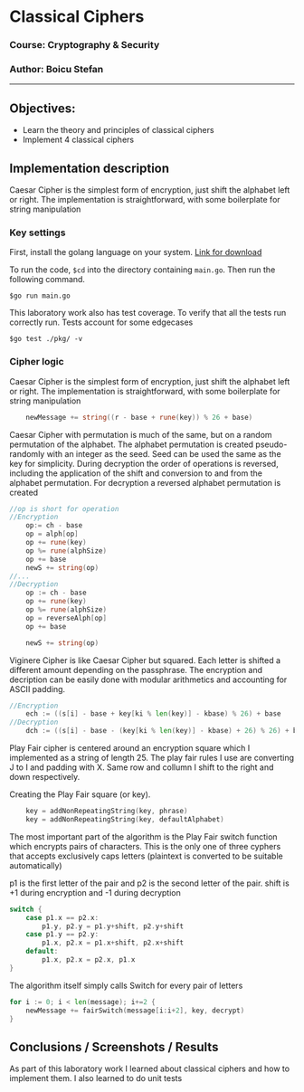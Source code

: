 # Classical Ciphers

### Course: Cryptography & Security
### Author: Boicu Stefan

----

## Objectives:

* Learn the theory and principles of classical ciphers
* Implement 4 classical ciphers


## Implementation description
Caesar Cipher is the simplest form of encryption, just shift the alphabet left or right. The implementation is straightforward, with some boilerplate for string manipulation

### Key settings

First, install the golang language on your system. [Link for download](https://go.dev/learn/)

To run the code, `$cd` into the directory containing `main.go`. Then run the following command.

`$go run main.go` 

This laboratory work also has test coverage. To verify that all the tests run correctly run. Tests account for some edgecases

`$go test ./pkg/ -v`

### Cipher logic

Caesar Cipher is the simplest form of encryption, just shift the alphabet left or right. The implementation is straightforward, with some boilerplate for string manipulation

```go
    newMessage += string((r - base + rune(key)) % 26 + base)

```

Caesar Cipher with permutation is much of the same, but on a random permutation of the alphabet. The alphabet permutation is created pseudo-randomly with an integer as the seed. Seed can be used the same as the key for simplicity. During decryption the order of operations is reversed, including the application of the shift and conversion to and from the alphabet permutation. For decryption a reversed alphabet permutation is created

```go
//op is short for operation
//Encryption
    op:= ch - base
    op = alph[op]
    op += rune(key)
    op %= rune(alphSize)
    op += base
    newS += string(op)
//... 
//Decryption
    op := ch - base 
    op += rune(key)
    op %= rune(alphSize)
    op = reverseAlph[op]
    op += base

    newS += string(op)

```

Viginere Cipher is like Caesar Cipher but squared. Each letter is shifted a different amount depending on the passphrase. The encryption and decription can be easily done with modular arithmetics and accounting for ASCII padding.

```go
//Encryption
    ech := ((s[i] - base + key[ki % len(key)] - kbase) % 26) + base
//Decryption
    dch := ((s[i] - base - (key[ki % len(key)] - kbase) + 26) % 26) + base
```

Play Fair cipher is centered around an encryption square which I implemented as a string of length 25. The play fair rules I use are converting J to I and padding with X. Same row and collumn I shift to the right and down respectively.

Creating the Play Fair square (or key).

```go
    key = addNonRepeatingString(key, phrase)
	key = addNonRepeatingString(key, defaultAlphabet)
```

The most important part of the algorithm is the Play Fair switch function which encrypts pairs of characters. This is the only one of three cyphers that accepts exclusively caps letters (plaintext is converted to be suitable automatically)

p1 is the first letter of the pair and p2 is the second letter of the pair. shift is +1 during encryption and -1 during decryption

```go
switch {
	case p1.x == p2.x:
		p1.y, p2.y = p1.y+shift, p2.y+shift
	case p1.y == p2.y:
		p1.x, p2.x = p1.x+shift, p2.x+shift
	default:
		p1.x, p2.x = p2.x, p1.x
}
```

The algorithm itself simply calls Switch for every pair of letters

```go
for i := 0; i < len(message); i+=2 {
    newMessage += fairSwitch(message[i:i+2], key, decrypt)
}
```



## Conclusions / Screenshots / Results

As part of this laboratory work I learned about classical ciphers and how to implement them. I also learned to do unit tests